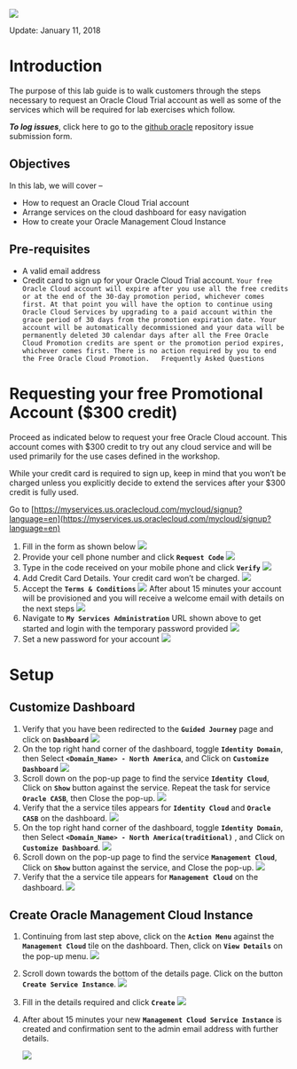 ![](images/pre-req/header.png) 

Update: January 11, 2018

# Introduction

The purpose of this lab guide is to walk customers through the steps necessary to request an Oracle Cloud Trial account as well as some of the services which will be required for lab exercises which follow.

***To log issues***, click here to go to the [github oracle](https://github.com/csdoracle/Cloud-Security-Day/issues/new) repository issue submission form.

## Objectives

In this lab, we will cover –

- How to request an Oracle Cloud Trial account
- Arrange services on the cloud dashboard for easy navigation
- How to create your Oracle Management Cloud Instance


## Pre-requisites

- A valid email address
- Credit card to sign up for your Oracle Cloud Trial account. 
`Your free Oracle Cloud account will expire after you use all the free credits or at the end of the 30-day promotion period, whichever comes first. At that point you will have the option to continue using Oracle Cloud Services by upgrading to a paid account within the grace period of 30 days from the promotion expiration date. Your account will be automatically decommissioned and your data will be permanently deleted 30 calendar days after all the Free Oracle Cloud Promotion credits are spent or the promotion period expires, whichever comes first. There is no action required by you to end the Free Oracle Cloud Promotion.   Frequently Asked Questions`

# Requesting your free  Promotional Account ($300 credit)

Proceed as indicated below to request your free Oracle Cloud account. This account comes with $300 credit to try out any cloud service and will be used primarily for the use cases defined in the workshop. 

While your credit card is required to sign up, keep in mind that you won’t be charged unless you explicitly decide to extend the services after your $300 credit is fully used. 

Go to [https://myservices.us.oraclecloud.com/mycloud/signup?language=en](https://myservices.us.oraclecloud.com/mycloud/signup?language=en)

1.  Fill in the form as shown below
![](images/pre-req/pre-001a.png)
1.  Provide your cell phone number and click **`Request Code`**
![](images/pre-req/pre-002.png)
1.  Type in the code received on your mobile phone and click **`Verify`**
![](images/pre-req/pre-003a.png)
1.  Add Credit Card Details. Your credit card won’t be charged.
![](images/pre-req/pre-004.png)
1.  Accept the **`Terms & Conditions`**
![](images/pre-req/pre-005.png)
After about 15 minutes your account will be provisioned and you will receive a welcome email with details on the next steps
![](images/pre-req/pre-006a.png)
1.  Navigate to **`My Services Administration`** URL shown above to get started and login with the temporary password provided
![](images/pre-req/pre-007.png)
1.  Set a new password for your account
![](images/pre-req/pre-008.png)
	
# Setup
## Customize Dashboard

1.  Verify that you have been redirected to the **`Guided Journey`** page and click on **`Dashboard`**
![](images/pre-req/pre-008-1a.png)
1. On the top right hand corner of the dashboard, toggle **`Identity Domain`**, then Select **`<Domain_Name> - North America`**, and Click on **`Customize Dashboard`**
![](images/pre-req/pre-008-4a.png)
1.  Scroll down on the pop-up page to find the service **`Identity Cloud`**, Click on  **`Show`** button against the service. Repeat the task for service **`Oracle CASB`**, then Close the pop-up.
![](images/pre-req/pre-008-5a.png)
1.  Verify that the a service tiles appears for **`Identity Cloud`** and **`Oracle CASB`** on the dashboard.
![](images/pre-req/pre-008-6a.png)
1.  On the top right hand corner of the dashboard, toggle **`Identity Domain`**, then Select **`<Domain_Name> - North America(traditional)`** , and Click on **`Customize Dashboard`**.
![](images/pre-req/pre-008-8a.png)
1.  Scroll down on the pop-up page to find the service **`Management Cloud`**, Click on  **`Show`** button against the service, and Close the pop-up.
![](images/pre-req/pre-008-10a.png)
1.  Verify that the a service tile appears for **`Management Cloud`** on the dashboard.
![](images/pre-req/pre-008-11a.png)

## Create Oracle Management Cloud Instance

1.  Continuing from last step above, click on the **`Action Menu`** against the **`Management Cloud`** tile on the dashboard. Then, click on **`View Details`** on the pop-up menu.
![](images/pre-req/pre-008-12.png)
1.  Scroll down towards the bottom of the details page. Click on the button **`Create Service Instance`**.
![](images/pre-req/pre-008-13.png)
1.  Fill in the details required and click **`Create`**
![](images/pre-req/pre-011a.png)
1.  After about 15 minutes your new **`Management Cloud Service Instance`** is created and confirmation sent to the admin email address with further details.

	![](images/pre-req/pre-012a.png)
